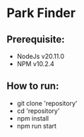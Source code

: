# Park Finder

## Prerequisite:
- NodeJs v20.11.0
- NPM v10.2.4

## How to run:
- git clone 'repository'
- cd 'repository'
- npm install
- npm run start
